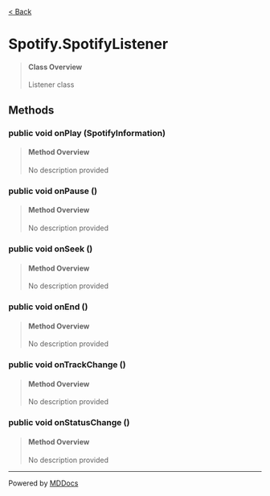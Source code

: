 [< Back](README.md)
# Spotify.SpotifyListener #
>#### Class Overview ####
>Listener class
## Methods ##
### public void onPlay (SpotifyInformation) ###
>#### Method Overview ####
>No description provided
>
### public void onPause () ###
>#### Method Overview ####
>No description provided
>
### public void onSeek () ###
>#### Method Overview ####
>No description provided
>
### public void onEnd () ###
>#### Method Overview ####
>No description provided
>
### public void onTrackChange () ###
>#### Method Overview ####
>No description provided
>
### public void onStatusChange () ###
>#### Method Overview ####
>No description provided
>

---
Powered by [MDDocs](https://github.com/VRCube/MDDocs)